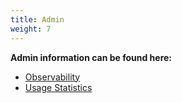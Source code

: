 ```yaml
---
title: Admin
weight: 7
---
```


**Admin information can be found here:**

* [Observability](observability)
* [Usage Statistics](usage_statistics)